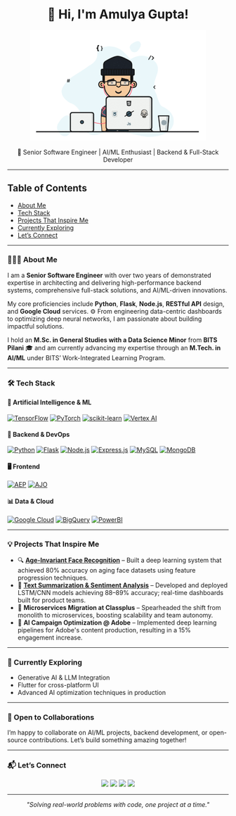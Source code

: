 <h1 align="center">👋 Hi, I'm Amulya Gupta!</h1>
<p align="center">
  <img src="https://github.com/amulyagupta1278/amulyagupta1278/blob/main/Developer.gif" width="400px" alt="coding" />
</p>

<p align="center">
  🚀 Senior Software Engineer | AI/ML Enthusiast | Backend & Full-Stack Developer  
</p>

---

## Table of Contents
- [About Me](#-about-me)
- [Tech Stack](#%EF%B8%8F-tech-stack)
- [Projects That Inspire Me](#-projects-that-inspire-me)
- [Currently Exploring](#-currently-exploring)
- [Let’s Connect](#-lets-connect)

---

### 👨🏻‍💻 About Me
I am a **Senior Software Engineer** with over two years of demonstrated expertise in architecting and delivering high-performance backend systems, comprehensive full-stack solutions, and AI/ML-driven innovations.

My core proficiencies include **Python**, **Flask**, **Node.js**, **RESTful API** design, and **Google Cloud** services. ⚙️ From engineering data-centric dashboards to optimizing deep neural networks, I am passionate about building impactful solutions.

I hold an **M.Sc. in General Studies with a Data Science Minor** from **BITS Pilani** 🎓 and am currently advancing my expertise through an **M.Tech. in AI/ML** under BITS’ Work-Integrated Learning Program.

---

### 🛠️ Tech Stack
<p align="center">
  
  <h4>🧠 Artificial Intelligence &amp; ML</h4>
  <a href="https://www.tensorflow.org/"><img src="https://img.shields.io/badge/TensorFlow-FF6F00.svg?&style=for-the-badge&logo=tensorflow&logoColor=white" alt="TensorFlow" /></a>
  <a href="https://pytorch.org/"><img src="https://img.shields.io/badge/PyTorch-EE4C2C.svg?&style=for-the-badge&logo=pytorch&logoColor=white" alt="PyTorch" /></a>
  <a href="https://scikit-learn.org/"><img src="https://img.shields.io/badge/scikit--learn-F7931E.svg?&style=for-the-badge&logo=scikit-learn&logoColor=white" alt="scikit-learn" /></a>
  <a href="https://cloud.google.com/vertex-ai"><img src="https://img.shields.io/badge/VertexAI-4285F4.svg?&style=for-the-badge&logo=googlecloud&logoColor=white" alt="Vertex AI" /></a>

  <h4>🔧 Backend &amp; DevOps</h4>
  <a href="https://www.python.org/"><img src="https://img.shields.io/badge/Python-3670A0.svg?&style=for-the-badge&logo=python&logoColor=white" alt="Python" /></a>
  <a href="https://flask.palletsprojects.com/"><img src="https://img.shields.io/badge/Flask-000000.svg?&style=for-the-badge&logo=flask&logoColor=white" alt="Flask" /></a>
  <a href="https://nodejs.org/"><img src="https://img.shields.io/badge/Node.js-339933.svg?&style=for-the-badge&logo=node.js&logoColor=white" alt="Node.js" /></a>
  <a href="https://expressjs.com/"><img src="https://img.shields.io/badge/Express.js-000000.svg?&style=for-the-badge&logo=express&logoColor=white" alt="Express.js" /></a>
  <a href="https://www.mysql.com/"><img src="https://img.shields.io/badge/MySQL-4479A1.svg?&style=for-the-badge&logo=mysql&logoColor=white" alt="MySQL" /></a>
  <a href="https://www.mongodb.com/"><img src="https://img.shields.io/badge/MongoDB-47A248.svg?&style=for-the-badge&logo=mongodb&logoColor=white" alt="MongoDB" /></a>

  <h4>🖥️ Frontend</h4>
  <a href="https://www.adobe.com/"><img src="https://img.shields.io/badge/AEP-000000.svg?&style=for-the-badge&logo=adobe&logoColor=white" alt="AEP" /></a>
  <a href="https://www.adobe.com/"><img src="https://img.shields.io/badge/AJO-000000.svg?&style=for-the-badge&logo=adobe&logoColor=white" alt="AJO" /></a>

  <h4>📊 Data &amp; Cloud</h4>
  <a href="https://cloud.google.com/"><img src="https://img.shields.io/badge/Google%20Cloud-4285F4.svg?&style=for-the-badge&logo=googlecloud&logoColor=white" alt="Google Cloud" /></a>
  <a href="https://cloud.google.com/bigquery"><img src="https://img.shields.io/badge/BigQuery-669DF6.svg?&style=for-the-badge&logo=googlecloud&logoColor=white" alt="BigQuery" /></a>
  <a href="https://powerbi.microsoft.com/"><img src="https://img.shields.io/badge/PowerBI-F2C811.svg?&style=for-the-badge&logo=powerbi&logoColor=black" alt="PowerBI" /></a>

</p>

---

### 💡 Projects That Inspire Me
- 🔍 **[Age-Invariant Face Recognition](https://github.com/amulyagupta1278/Age-Inverient-Face-Recognition-)** – Built a deep learning system that achieved 80% accuracy on aging face datasets using feature progression techniques.
- 📄 **[Text Summarization & Sentiment Analysis](https://github.com/amulyagupta1278/Text-Sentiment-Analysis-using-CNN-LSTM-and-LSTM-CNN)** – Developed and deployed LSTM/CNN models achieving 88–89% accuracy; real-time dashboards built for product teams.
- 🧩 **Microservices Migration at Classplus** – Spearheaded the shift from monolith to microservices, boosting scalability and team autonomy.
- 🧠 **AI Campaign Optimization @ Adobe** – Implemented deep learning pipelines for Adobe's content production, resulting in a 15% engagement increase.

---

### 🌱 Currently Exploring
- Generative AI & LLM Integration  
- Flutter for cross-platform UI  
- Advanced AI optimization techniques in production

---

### 🤝 Open to Collaborations
I’m happy to collaborate on AI/ML projects, backend development, or open-source contributions. Let’s build something amazing together!

---

### 📬 Let’s Connect
<p align="center">
  <a href="https://www.linkedin.com/in/amulya-gupta-bits-pilani/"><img src="https://img.shields.io/badge/linkedin-%230077B5.svg?&style=for-the-badge&logo=linkedin&logoColor=white" /></a>
  <a href="https://medium.com/@f20191278"><img src="https://img.shields.io/badge/Medium-%2312100E.svg?&style=for-the-badge&logo=medium&logoColor=white" /></a>
  <a href="https://www.hackerrank.com/f20191278"><img src="https://img.shields.io/badge/HackerRank-%23339903.svg?&style=for-the-badge&logo=hackerRank&logoColor=white"/></a>
  <a href="mailto:amulyagupta2001@gmail.com"><img src="https://img.shields.io/badge/Gmail-D14836.svg?&style=for-the-badge&logo=gmail&logoColor=white" /></a>
</p>

---

<p align="center"><i>"Solving real-world problems with code, one project at a time."</i></p>
